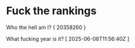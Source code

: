 # Fuck the rankings

Who the hell am I?
{ 20358260 }

What fucking year is it?
[ 2025-06-08T11:56:40Z ]
